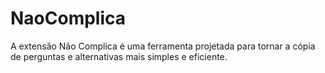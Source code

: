 # NaoComplica
A extensão Não Complica é uma ferramenta projetada para tornar a cópia de perguntas e alternativas mais simples e eficiente.
